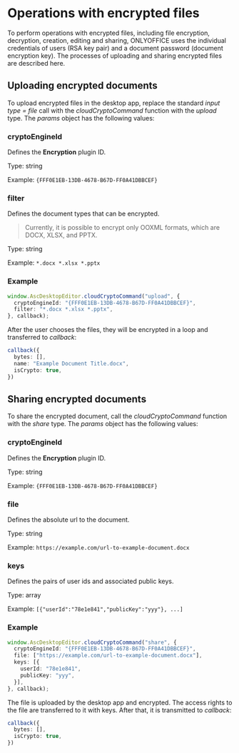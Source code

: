 # Operations with encrypted files

To perform operations with encrypted files, including file encryption, decryption, creation, editing and sharing, ONLYOFFICE uses the individual credentials of users (RSA key pair) and a document password (document encryption key). The processes of uploading and sharing encrypted files are described here.

## Uploading encrypted documents

To upload encrypted files in the desktop app, replace the standard *input type = file* call with the *cloudCryptoCommand* function with the *upload* type. The *params* object has the following values:

### cryptoEngineId

Defines the **Encryption** plugin ID.

Type: string

Example: `{FFF0E1EB-13DB-4678-B67D-FF0A41DBBCEF}`

### filter

Defines the document types that can be encrypted.

> Currently, it is possible to encrypt only OOXML formats, which are DOCX, XLSX, and PPTX.

Type: string

Example: `*.docx *.xlsx *.pptx`

### Example

``` ts
window.AscDesktopEditor.cloudCryptoCommand("upload", {
  cryptoEngineId: "{FFF0E1EB-13DB-4678-B67D-FF0A41DBBCEF}",
  filter: "*.docx *.xlsx *.pptx",
}, callback);
```

After the user chooses the files, they will be encrypted in a loop and transferred to *callback*:

``` ts
callback({
  bytes: [],
  name: "Example Document Title.docx",
  isCrypto: true,
})
```

## Sharing encrypted documents

To share the encrypted document, call the *cloudCryptoCommand* function with the *share* type. The *params* object has the following values:

### cryptoEngineId

Defines the **Encryption** plugin ID.

Type: string

Example: `{FFF0E1EB-13DB-4678-B67D-FF0A41DBBCEF}`

### file

Defines the absolute url to the document.

Type: string

Example: `https://example.com/url-to-example-document.docx`

### keys

Defines the pairs of user ids and associated public keys.

Type: array

Example: `[{"userId":"78e1e841","publicKey":"yyy"}, ...]`

### Example

``` ts
window.AscDesktopEditor.cloudCryptoCommand("share", {
  cryptoEngineId: "{FFF0E1EB-13DB-4678-B67D-FF0A41DBBCEF}",
  file: ["https://example.com/url-to-example-document.docx"],
  keys: [{
    userId: "78e1e841",
    publicKey: "yyy",
  }],
}, callback);
```

The file is uploaded by the desktop app and encrypted. The access rights to the file are transferred to it with keys. After that, it is transmitted to *callback*:

``` ts
callback({
  bytes: [],
  isCrypto: true,
})
```
